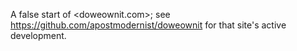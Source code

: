 A false start of <doweownit.com>; see https://github.com/apostmodernist/doweownit for that site's active development.
